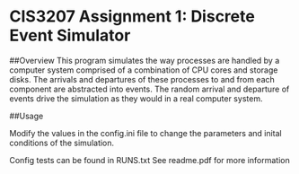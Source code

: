 # CIS3207 Assignment 1: Discrete Event Simulator

##Overview
This program simulates the way processes are handled by a computer system comprised of a combination of CPU cores and storage disks. The arrivals and departures of these processes to and from each component are abstracted into events. The random arrival and departure of events drive the simulation as they would in a real computer system.

##Usage

Modify the values in the config.ini file to change the parameters and inital conditions of the simulation.

Config tests can be found in RUNS.txt
See readme.pdf for more information
